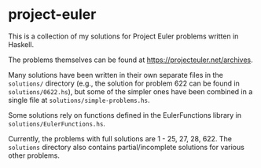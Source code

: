 # project-euler

This is a collection of my solutions for Project Euler problems written in Haskell.

The problems themselves can be found at https://projecteuler.net/archives.

Many solutions have been written in their own separate files in the `solutions/` directory (e.g., the solution for problem 622 can be found in `solutions/0622.hs`), but some of the simpler ones have been combined in a single file at `solutions/simple-problems.hs`.

Some solutions rely on functions defined in the EulerFunctions library in `solutions/EulerFunctions.hs`.

Currently, the problems with full solutions are
1 - 25, 27, 28, 622.
The `solutions` directory also contains partial/incomplete solutions for various other problems.
